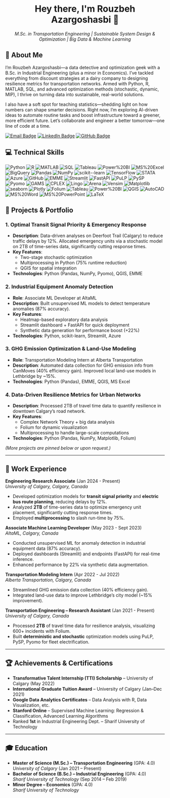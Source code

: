 <!-- 
  ================================================================
  GITHUB PROFILE README 
  ================================================================
  Author: Rouzbeh Azargoshasbi
  Instructions:
   1. Copy this template into your README.md in your [username]/[username] repo.
   2. Replace placeholders ([YOUR_GITHUB_USERNAME] etc.) as needed.
   3. Add or remove sections as you see fit!
  ================================================================
-->

<!-- Hero Section / Introduction -->
<h1 align="center">Hey there, I'm Rouzbeh Azargoshasbi 👋</h1>

<p align="center">
  <em>
    M.Sc. in Transportation Engineering | Sustainable System Design & Optimization | Big Data & Machine Learning
  </em>
</p>

<!-- Profile Views (Optional) --
<p align="center">
  <img src="https://komarev.com/ghpvc/?username=[YOUR_GITHUB_USERNAME]&style=flat-square" alt="Profile Views" />
</p>
-->

## :wave: About Me
I’m Rouzbeh Azargoshasbi—a data detective and optimization geek with a B.Sc. in Industrial Engineering (plus a minor in Economics). I’ve tackled everything from discount strategies at a dairy company to designing resilience metrics for transportation networks. Armed with Python, R, MATLAB, SQL, and advanced optimization methods (stochastic, dynamic, MIP), I thrive on turning data into sustainable, real-world solutions.

I also have a soft spot for teaching statistics—shedding light on how numbers can shape smarter decisions. Right now, I’m exploring AI-driven ideas to automate routine tasks and boost infrastructure toward a greener, more efficient future. Let’s collaborate and engineer a better tomorrow—one line of code at a time.

[![Email Badge](https://img.shields.io/badge/Email-D14836?style=flat&logo=gmail&logoColor=white)](mailto:roozbeh.azargoshasbi@gmail.com)
[![LinkedIn Badge](https://img.shields.io/badge/-LinkedIn-0077B5?style=flat&logo=linkedin&logoColor=white)](https://www.linkedin.com/in/rouzbeh-azargoshasbi/)
[![GitHub Badge](https://img.shields.io/badge/-GitHub-181717?style=flat&logo=github&logoColor=white)](https://github.com/rouzbeh-az)


## :computer: Technical Skills
![Python](https://img.shields.io/badge/Python-3776AB?style=flat&logo=python&logoColor=white)
![R](https://img.shields.io/badge/R-276DC3?style=flat&logo=r&logoColor=white)
![MATLAB](https://img.shields.io/badge/MATLAB-0076A8?style=flat&logo=MathWorks&logoColor=white)
![SQL](https://img.shields.io/badge/SQL-4479A1?style=flat&logo=MySQL&logoColor=white)
![Tableau](https://img.shields.io/badge/Tableau-E97627?style=flat&logo=Tableau&logoColor=white)
![Power%20BI](https://img.shields.io/badge/Power%20BI-F2C811?style=flat&logo=Power%20BI&logoColor=black)
![MS%20Excel](https://img.shields.io/badge/MS%20Excel-217346?style=flat&logo=microsoft-excel&logoColor=white)
![BigQuery](https://img.shields.io/badge/BigQuery-4285F4?style=flat&logo=google-cloud&logoColor=white)
![Pandas](https://img.shields.io/badge/Pandas-150458?style=flat&logo=pandas&logoColor=white)
![NumPy](https://img.shields.io/badge/NumPy-013243?style=flat&logo=numpy&logoColor=white)
![scikit--learn](https://img.shields.io/badge/scikit--learn-F7931E?style=flat&logo=scikit-learn&logoColor=white)
![TensorFlow](https://img.shields.io/badge/TensorFlow-FF6F00?style=flat&logo=TensorFlow&logoColor=white)
![STATA](https://img.shields.io/badge/STATA-1E90FF?style=flat&logoColor=white)
![Azure](https://img.shields.io/badge/Azure-0078D4?style=flat&logo=Microsoft-Azure&logoColor=white)
![GitHub](https://img.shields.io/badge/GitHub-181717?style=flat&logo=github&logoColor=white)
![EMME](https://img.shields.io/badge/EMME-0975B7?style=flat)
![Streamlit](https://img.shields.io/badge/Streamlit-FF4B4B?style=flat&logo=Streamlit&logoColor=white)
![FastAPI](https://img.shields.io/badge/FastAPI-009688?style=flat&logo=fastapi&logoColor=white)
![PuLP](https://img.shields.io/badge/PuLP-3776AB?style=flat&logo=python&logoColor=white)
![PySP](https://img.shields.io/badge/PySP-3776AB?style=flat&logo=python&logoColor=white)
![Pyomo](https://img.shields.io/badge/Pyomo-3776AB?style=flat&logo=python&logoColor=white)
![GAMS](https://img.shields.io/badge/GAMS-1f425f?style=flat)
![CPLEX](https://img.shields.io/badge/CPLEX-005386?style=flat)
![Lingo](https://img.shields.io/badge/Lingo-2C2255?style=flat)
![Arena](https://img.shields.io/badge/Arena-007AAE?style=flat)
![Vensim](https://img.shields.io/badge/Vensim-2C2255?style=flat)
![Matplotlib](https://img.shields.io/badge/Matplotlib-11557C?style=flat&logo=python&logoColor=white)
![seaborn](https://img.shields.io/badge/seaborn-11557C?style=flat&logo=python&logoColor=white)
![Plotly](https://img.shields.io/badge/Plotly-239120?style=flat&logo=plotly&logoColor=white)
![Folium](https://img.shields.io/badge/Folium-009639?style=flat)
![Tableau](https://img.shields.io/badge/Tableau-E97627?style=flat&logo=Tableau&logoColor=white)
![Power%20BI](https://img.shields.io/badge/Power%20BI-F2C811?style=flat&logo=Power%20BI&logoColor=black)
![QGIS](https://img.shields.io/badge/QGIS-589632?style=flat&logo=qgis&logoColor=white)
![AutoCAD](https://img.shields.io/badge/AutoCAD-0696D7?style=flat&logo=autodesk&logoColor=white)
![MS%20Word](https://img.shields.io/badge/MS%20Word-2B579A?style=flat&logo=microsoft-word&logoColor=white)
![MS%20PowerPoint](https://img.shields.io/badge/MS%20PowerPoint-B7472A?style=flat&logo=microsoft-powerpoint&logoColor=white)
![LaTeX](https://img.shields.io/badge/LaTeX-008080?style=flat&logo=latex&logoColor=white)

## :memo: Projects & Portfolio

### 1. Optimal Transit Signal Priority & Emergency Response
- **Description**: Data-driven analyses on Deerfoot Trail (Calgary) to reduce traffic delays by 12%. Allocated emergency units via a stochastic model on 2TB of time-series data, significantly cutting response times.  
- **Key Features**:  
  - Two-stage stochastic optimization  
  - Multiprocessing in Python (75% runtime reduction)  
  - QGIS for spatial integration  
- **Technologies**: Python (Pandas, NumPy, Pyomo), QGIS, EMME

### 2. Industrial Equipment Anomaly Detection
- **Role**: Associate ML Developer at AltaML  
- **Description**: Built unsupervised ML models to detect temperature anomalies (87% accuracy).  
- **Key Features**:  
  - Heatmap-based exploratory data analysis  
  - Streamlit dashboard + FastAPI for quick deployment  
  - Synthetic data generation for performance boost (+22%)  
- **Technologies**: Python, scikit-learn, Streamlit, Azure

### 3. GHG Emission Optimization & Land-Use Modeling
- **Role**: Transportation Modeling Intern at Alberta Transportation  
- **Description**: Automated data collection for GHG emission info from CanMoves (40% efficiency gain). Improved local land-use models in Lethbridge by ~15%.  
- **Technologies**: Python (Pandas), EMME, QGIS, MS Excel

### 4. Data-Driven Resilience Metrics for Urban Networks
- **Description**: Processed 2TB of travel time data to quantify resilience in downtown Calgary’s road network.  
- **Key Features**:  
  - Complex Network Theory + big data analysis  
  - Folium for dynamic visualization  
  - Multiprocessing to handle large-scale computations  
- **Technologies**: Python (Pandas, NumPy, Matplotlib, Folium)

*(More projects are pinned below or upon request.)*

---

## :office: Work Experience

**Engineering Research Associate** (Jan 2024 - Present)  
_University of Calgary, Calgary, Canada_  
- Developed optimization models for **transit signal priority** and **electric bus route planning**, reducing delays by 12%.  
- Analyzed **2TB** of time-series data to optimize emergency unit placement, significantly cutting response times.  
- Employed **multiprocessing** to slash run-time by 75%.

**Associate Machine Learning Developer** (May 2023 - Sept 2023)  
_AltaML, Calgary, Canada_  
- Conducted unsupervised ML for anomaly detection in industrial equipment data (87% accuracy).  
- Deployed dashboards (Streamlit) and endpoints (FastAPI) for real-time inference.  
- Enhanced performance by 22% via synthetic data augmentation.

**Transportation Modeling Intern** (Apr 2022 - Jul 2022)  
_Alberta Transportation, Calgary, Canada_  
- Streamlined GHG emission data collection (40% efficiency gain).  
- Integrated land-use data to improve Lethbridge’s city model (~15% improvement).  

**Transportation Engineering – Research Assistant** (Jan 2021 - Present)  
_University of Calgary, Canada_  
- Processed **2TB** of travel time data for resilience analysis, visualizing 600+ incidents with Folium.  
- Built **deterministic and stochastic** optimization models using PuLP, PySP, Pyomo for fleet electrification.

---

## :trophy: Achievements & Certifications
- **Transformative Talent Internship (TTI) Scholarship** – University of Calgary (May 2022)  
- **International Graduate Tuition Award** – University of Calgary (Jan–Dec 2021)  
- **Google Data Analytics Certificates** – Data Analysis with R, Data Visualization, etc.  
- **Stanford Online** – Supervised Machine Learning: Regression & Classification, Advanced Learning Algorithms  
- Ranked **1st** in Industrial Engineering Dept. – Sharif University of Technology  

---

## :mortar_board: Education
- **Master of Science (M.Sc.) – Transportation Engineering** (GPA: 4.0)  
  _University of Calgary_ (Jan 2021 – Present)  
- **Bachelor of Science (B.Sc.) – Industrial Engineering** (GPA: 4.0)  
  _Sharif University of Technology_ (Sep 2014 – Feb 2019)  
- **Minor Degree – Economics** (GPA: 4.0)  
  _Sharif University of Technology_

<!--
## :bar_chart: GitHub Stats (Optional)

<p align="center">
  <img src="https://github-readme-stats.vercel.app/api?username=[YOUR_GITHUB_USERNAME]&show_icons=true&theme=radical" height="150" alt="GitHub stats" />
  <img src="https://github-readme-s
-->
